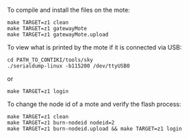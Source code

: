 

To compile and install the files on the mote:

	make TARGET=z1 clean
	make TARGET=z1 gatewayMote
	make TARGET=z1 gatewayMote.upload

To view what is printed by the mote if it is connected via USB:

	cd PATH_TO_CONTIKI/tools/sky
	./serialdump-linux -b115200 /dev/ttyUSB0
or

	make TARGET=z1 login

To change the node id of a mote and verify the flash process:

	make TARGET=z1 clean
	make TARGET=z1 burn-nodeid nodeid=2
	make TARGET=z1 burn-nodeid.upload && make TARGET=z1 login

